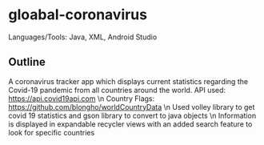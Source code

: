 # gloabal-coronavirus

Languages/Tools: Java, XML, Android Studio

## Outline
A coronavirus tracker app which displays current statistics regarding the Covid-19 pandemic from all countries around the world. 
API used: https://api.covid19api.com \n
Country Flags: https://github.com/blongho/worldCountryData \n
Used volley library to get covid 19 statistics and gson library to convert to java objects \n
Information is displayed in expandable recycler views with an added search feature to look for specific countries 

